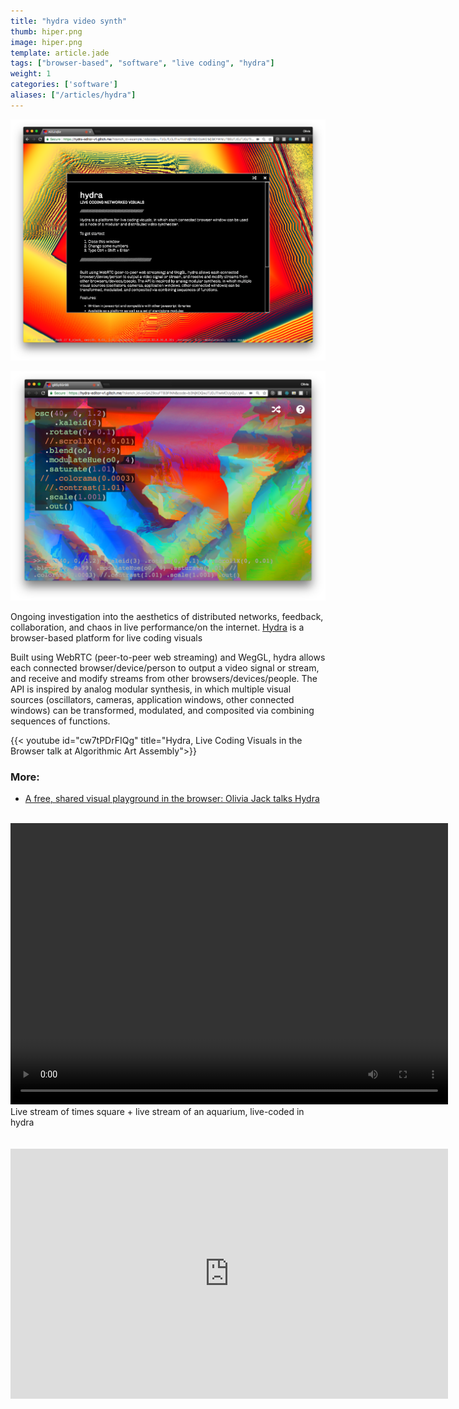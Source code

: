```yaml
---
title: "hydra video synth"
thumb: hiper.png
image: hiper.png
template: article.jade
tags: ["browser-based", "software", "live coding", "hydra"]
weight: 1
categories: ['software']
aliases: ["/articles/hydra"]
---
```


[![hydra](hydra.png)](https://hydra.ojack.xyz)

![hydra](thumb.png)

Ongoing investigation into the aesthetics of distributed networks, feedback, collaboration, and chaos in live performance/on the internet. [Hydra](https://hydra.ojack.xyz) is a browser-based platform for live coding visuals

Built using WebRTC (peer-to-peer web streaming) and WegGL, hydra allows each connected browser/device/person to output a video signal or stream, and receive and modify streams from other browsers/devices/people. The API is inspired by analog modular synthesis, in which multiple visual sources (oscillators, cameras, application windows, other connected windows) can be transformed, modulated, and composited via combining sequences of functions.

{{< youtube id="cw7tPDrFIQg" title="Hydra, Live Coding Visuals in the Browser talk at Algorithmic Art Assembly">}}
### More:

*	[A free, shared visual playground in the browser: Olivia Jack talks Hydra](http://cdm.link/2019/02/hydra-olivia-jack/)

</br>



<video width="700" height="450" autoplay loop>
  <source src="times-square.mp4" type="video/mp4">
Your browser does not support the video tag.
</video></br>
Live stream of times square + live stream of an aquarium, live-coded in hydra
</br>
</br>
</br>
<iframe
  height = 400
  width=700
  frameBorder="0"
  src="https://hydra.ojack.xyz/?show-code=false&sketch_id=example_14&code=JTJGJTJGJTIwYnklMjBPbGl2aWElMjBKYWNrJTBBJTJGJTJGJTIwJTQwX29qYWNrXyUwQSUwQW9zYygyMCUyQyUyMDAuMDElMkMlMjAxLjEpJTBBJTA5LmthbGVpZCg1KSUwQSUwOS5jb2xvcigyLjgzJTJDMC45MSUyQzAuMzkpJTBBJTA5LnJvdGF0ZSgwJTJDJTIwMC4xKSUwQSUwOS5tb2R1bGF0ZShvMCUyQyUyMCgpJTIwJTNEJTNFJTIwbW91c2UueCUyMColMjAwLjAwMDMpJTBBJTA5LnNjYWxlKDEuMDEpJTBBJTIwJTIwJTA5Lm91dChvMCk="
/iframe>
